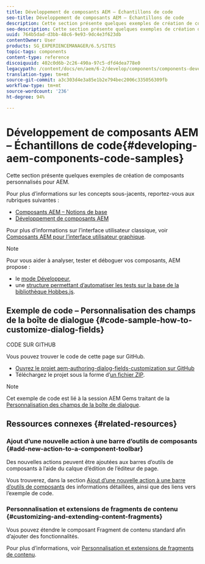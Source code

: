 ```yaml
---
title: Développement de composants AEM – Échantillons de code
seo-title: Développement de composants AEM – Échantillons de code
description: Cette section présente quelques exemples de création de composants personnalisés pour AEM.
seo-description: Cette section présente quelques exemples de création de composants personnalisés pour AEM.
uuid: 764b5dad-d3bb-48c6-9e93-9dc4e3f623db
contentOwner: User
products: SG_EXPERIENCEMANAGER/6.5/SITES
topic-tags: components
content-type: reference
discoiquuid: 402c0d6b-2c26-490a-97c5-dfd4dea778e0
legacypath: /content/docs/en/aem/6-2/develop/components/components-develop
translation-type: tm+mt
source-git-commit: a3c303d4e3a85e1b2e794bec2006c335056309fb
workflow-type: tm+mt
source-wordcount: '236'
ht-degree: 94%

---
```



# Développement de composants AEM – Échantillons de code{#developing-aem-components-code-samples}

Cette section présente quelques exemples de création de composants personnalisés pour AEM.

Pour plus d’informations sur les concepts sous-jacents, reportez-vous aux rubriques suivantes :

* [Composants AEM – Notions de base](/help/sites-developing/components-basics.md)
* [Développement de composants AEM](/help/sites-developing/developing-components.md)

Pour plus d’informations sur l’interface utilisateur classique, voir [Composants AEM pour l’interface utilisateur graphique](/help/sites-developing/developing-components-classic.md).

>[!NOTE]
>
>Pour vous aider à analyser, tester et déboguer vos composants, AEM propose :
>
>* le [mode Développeur](/help/sites-developing/developer-mode.md),
>* une [structure permettant d’automatiser les tests sur la base de la bibliothèque Hobbes.js](/help/sites-developing/hobbes.md).

>



## Exemple de code – Personnalisation des champs de la boîte de dialogue {#code-sample-how-to-customize-dialog-fields}

CODE SUR GITHUB

Vous pouvez trouver le code de cette page sur GitHub.

* [Ouvrez le projet aem-authoring-dialog-fields-customization sur GitHub](https://github.com/Adobe-Marketing-Cloud/aem-authoring-dialog-fields-customization)
* Téléchargez le projet sous la forme d’[un fichier ZIP](https://github.com/Adobe-Marketing-Cloud/aem-authoring-dialog-fields-customization/archive/master.zip).

>[!NOTE]
>
>Cet exemple de code est lié à la session AEM Gems traitant de la [Personnalisation des champs de la boîte de dialogue](https://docs.adobe.com/content/ddc/en/gems/customizing-dialog-fields-in-touch-ui.html).

## Ressources connexes {#related-resources}

### Ajout d’une nouvelle action à une barre d’outils de composants {#add-new-action-to-a-component-toolbar}

Des nouvelles actions peuvent être ajoutées aux barres d’outils de composants à l’aide du calque d’édition de l’éditeur de page.

Vous trouverez, dans la section [Ajout d’une nouvelle action à une barre d’outils de composants](/help/sites-developing/customizing-page-authoring-touch.md#add-new-action-to-a-component-toolbar) des informations détaillées, ainsi que des liens vers l’exemple de code.

### Personnalisation et extensions de fragments de contenu {#customizing-and-extending-content-fragments}

Vous pouvez étendre le composant Fragment de contenu standard afin d’ajouter des fonctionnalités.

Pour plus d’informations, voir [Personnalisation et extensions de fragments de contenu](/help/sites-developing/customizing-content-fragments.md).

